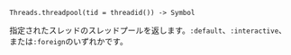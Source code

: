 ```
Threads.threadpool(tid = threadid()) -> Symbol
```

指定されたスレッドのスレッドプールを返します。`:default`、`:interactive`、または`:foreign`のいずれかです。
